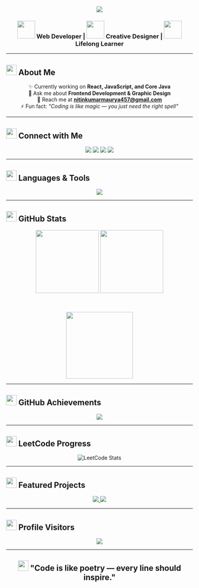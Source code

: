 <!-- Typing SVG -->
<h1 align="center">
  <img src="https://readme-typing-svg.herokuapp.com?font=Fira+Code&weight=500&size=28&pause=1000&color=00C0FF&center=true&vCenter=true&random=false&width=600&lines=Hi+👋,+I'm+Nitin+Kumar+Maurya;A+Passionate+Frontend+Developer;Building+Websites+that+Inspire;Always+Learning+New+Things">
</h1>

<h3 align="center">
  <img src="https://media.giphy.com/media/L8K62iTDkzGX6/giphy.gif" width="48"/> Web Developer |  
  <img src="https://media.giphy.com/media/26xBs7GQ9QNwRkUuA/giphy.gif" width="48"/> Creative Designer |  
  <img src="https://media.giphy.com/media/j0HjChGV0J44KrrlGv/giphy.gif" width="48"/> Lifelong Learner
</h3>

---

## <img src="https://media.giphy.com/media/dWesBcTLavkZuG35MI/giphy.gif" width="28"/> About Me  
<div align="center">
  
✨ Currently working on **React, JavaScript, and Core Java**  
💬 Ask me about **Frontend Development & Graphic Design**  
📧 Reach me at **nitinkumarmaurya457@gmail.com**  
⚡ Fun fact: *"Coding is like magic — you just need the right spell"*  

</div>

---

## <img src="https://media.giphy.com/media/du3J3cXyzhj75IOgvA/giphy.gif" width="28"/> Connect with Me
<p align="center">
  <a href="https://linkedin.com/in/nitin-kumar-maurya"><img src="https://img.shields.io/badge/-LinkedIn-0077B5?style=for-the-badge&logo=Linkedin&logoColor=white"/></a>
  <a href="https://leetcode.com/nitinkumarmaurya457"><img src="https://img.shields.io/badge/-LeetCode-FFA116?style=for-the-badge&logo=LeetCode&logoColor=black"/></a>
  <a href="https://www.hackerrank.com/nitinmaurya16788"><img src="https://img.shields.io/badge/-HackerRank-2EC866?style=for-the-badge&logo=HackerRank&logoColor=white"/></a>
  <a href="https://www.codechef.com/users/nitin_53"><img src="https://img.shields.io/badge/-CodeChef-5B4638?style=for-the-badge&logo=CodeChef&logoColor=white"/></a>
</p>

---

## <img src="https://media.giphy.com/media/QssGEmpkyEOhBCb7e1/giphy.gif" width="28"/> Languages & Tools
<p align="center">
  <img src="https://skillicons.dev/icons?i=react,js,ts,java,html,css,mysql,bootstrap,git,figma,ps,c" />
</p>

---

## <img src="https://media.giphy.com/media/LnQjpWaON8nhr21vNW/giphy.gif" width="28"/> GitHub Stats
<div align="center">

<img src="https://github-readme-stats.vercel.app/api?username=nitin-175&show_icons=true&theme=tokyonight&hide_border=true" height="170"/>
<img src="https://github-readme-stats.vercel.app/api/top-langs/?username=nitin-175&layout=compact&theme=tokyonight&hide_border=true" height="170"/>

<br><br>
<img src="https://streak-stats.demolab.com?user=nitin-175&theme=tokyonight&hide_border=true" height="180"/>

</div>

---

## <img src="https://media.giphy.com/media/xUA7bdpLxQhsSQdyog/giphy.gif" width="28"/> GitHub Achievements
<p align="center">
  <img src="https://github-profile-trophy.vercel.app/?username=nitin-175&theme=onedark&row=1&column=6" />
</p>

---

## <img src="https://media.giphy.com/media/ObNTw8Uzwy6KQ/giphy.gif" width="28"/> LeetCode Progress
<p align="center">
  <img src="https://leetcard.jacoblin.cool/nitinkumarmaurya457?theme=dark&font=Karma&ext=heatmap" alt="LeetCode Stats" />
</p>

---

## <img src="https://media.giphy.com/media/U3qYN8S0j3bpK/giphy.gif" width="28"/> Featured Projects  
<p align="center">
  <a href="https://github.com/nitin-175/DiziFrontend">
    <img src="https://github-readme-stats.vercel.app/api/pin/?username=nitin-175&repo=DiziFrontend&theme=tokyonight&hide_border=true" />
  </a>
  <a href="https://github.com/nitin-175/nitin-175">
    <img src="https://github-readme-stats.vercel.app/api/pin/?username=nitin-175&repo=nitin-175&theme=tokyonight&hide_border=true" />
  </a>
</p>

---

## <img src="https://media.giphy.com/media/hpXdHPfFI5wTABdDx9/giphy.gif" width="28"/> Profile Visitors
<p align="center">
  <img src="https://komarev.com/ghpvc/?username=nitin-175&label=🌟+Profile+Views&color=ff69b4&style=for-the-badge" />
</p>

---

<h2 align="center">
  <img src="https://media.giphy.com/media/kBZBlLVlfECvOQAVno/giphy.gif" width="28"/> "Code is like poetry — every line should inspire."
</h2>
